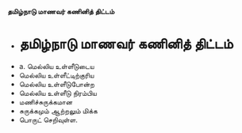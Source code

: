 **தமிழ்நாடு மாணவர் கணினித் திட்டம்**
- # தமிழ்நாடு மாணவர் கணினித் திட்டம்
- a. மெல்லிய உள்ளீடுடைய
- மெல்லிய உள்ளீட்டிற்குரிய
- மெல்லிய உள்ளீடுபோன்ற
- மெல்லிய உள்ளீடு நிரம்பிய
- மணிச்சுருக்கமான
- சுருக்கமும் ஆற்றலும் மிக்க
- பொருட் செறிவுள்ள.

